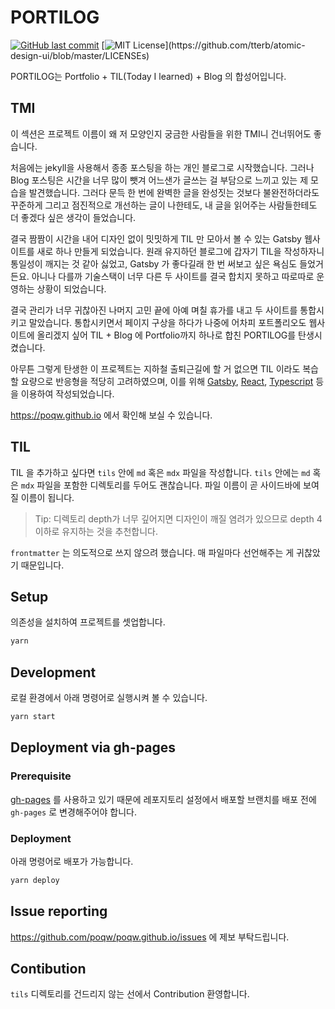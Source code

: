 # PORTILOG

[![GitHub last commit](https://img.shields.io/github/last-commit/google/skia.svg?style=flat)]()
[![MIT License](https://img.shields.io/apm/l/atomic-design-ui.svg?)](https://github.com/tterb/atomic-design-ui/blob/master/LICENSEs)

PORTILOG는 Portfolio + TIL(Today I learned) + Blog 의 합성어입니다.

## TMI

이 섹션은 프로젝트 이름이 왜 저 모양인지 궁금한 사람들을 위한 TMI니 건너뛰어도 좋습니다.

처음에는 jekyll을 사용해서 종종 포스팅을 하는 개인 블로그로 시작했습니다.
그러나 Blog 포스팅은 시간을 너무 많이 뺏겨 어느샌가 글쓰는 걸 부담으로 느끼고 있는 제 모습을 발견했습니다.
그러다 문득 한 번에 완벽한 글을 완성짓는 것보다 불완전하더라도 꾸준하게 그리고 점진적으로 개선하는 글이
나한테도, 내 글을 읽어주는 사람들한테도 더 좋겠다 싶은 생각이 들었습니다.

결국 짬짬이 시간을 내어 디자인 없이 밋밋하게 TIL 만 모아서 볼 수 있는 Gatsby 웹사이트를 새로 하나 만들게 되었습니다. 
원래 유지하던 블로그에 갑자기 TIL을 작성하자니 통일성이 깨지는 것 같아 싫었고, Gatsby 가 좋다길래 한 번 써보고 싶은 욕심도 들었거든요.
아니나 다를까 기술스택이 너무 다른 두 사이트를 결국 합치지 못하고 따로따로 운영하는 상황이 되었습니다.

결국 관리가 너무 귀찮아진 나머지 고민 끝에 아예 며칠 휴가를 내고 두 사이트를 통합시키고 말았습니다.
통합시키면서 페이지 구상을 하다가 나중에 어차피 포트폴리오도 웹사이트에 올리겠지 싶어 TIL + Blog 에
Portfolio까지 하나로 합친 PORTILOG를 탄생시켰습니다.

아무튼 그렇게 탄생한 이 프로젝트는 지하철 출퇴근길에 할 거 없으면 TIL 이라도 복습할 요량으로 반응형을 적당히 고려하였으며,
이를 위해 [Gatsby](https://www.gatsbyjs.com/), [React](https://reactjs.org/), [Typescript](https://www.typescriptlang.org/)
등을 이용하여 작성되었습니다. 

https://poqw.github.io 에서 확인해 보실 수 있습니다.

## TIL

TIL 을 추가하고 싶다면 `tils` 안에 `md` 혹은 `mdx` 파일을 작성합니다. `tils` 안에는 `md` 혹은 `mdx` 파일을 포함한 디렉토리를
두어도 괜찮습니다. 파일 이름이 곧 사이드바에 보여질 이름이 됩니다.

> Tip: 디렉토리 depth가 너무 깊어지면 디자인이 깨질 염려가 있으므로 depth 4 이하로 유지하는 것을 추천합니다.

`frontmatter` 는 의도적으로 쓰지 않으려 했습니다. 매 파일마다 선언해주는 게 귀찮았기 때문입니다.

## Setup

의존성을 설치하여 프로젝트를 셋업합니다.

```bash
yarn
```

## Development

로컬 환경에서 아래 명령어로 실행시켜 볼 수 있습니다.

```bash
yarn start
```

## Deployment via gh-pages

### Prerequisite

[gh-pages](https://www.npmjs.com/package/gh-pages) 를 사용하고 있기 때문에 레포지토리 설정에서
배포할 브랜치를 배포 전에 `gh-pages` 로 변경해주어야 합니다.

### Deployment

아래 명령어로 배포가 가능합니다.

```bash
yarn deploy
```

## Issue reporting

https://github.com/poqw/poqw.github.io/issues 에 제보 부탁드립니다.

## Contibution

`tils` 디렉토리를 건드리지 않는 선에서 Contribution 환영합니다.

